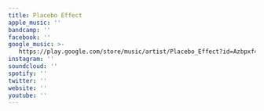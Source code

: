 ```yaml
---
title: Placebo Effect
apple_music: ''
bandcamp: ''
facebook: ''
google_music: >-
   https://play.google.com/store/music/artist/Placebo_Effect?id=Azbpxf4g74csotf2pkicr7parbi
instagram: ''
soundcloud: ''
spotify: ''
twitter: ''
website: ''
youtube: ''
---
```

